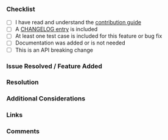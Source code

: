 ### Checklist

* [ ] I have read and understand the [contribution guide](https://enactjs.com/docs/developer-guide/contributing/)
* [ ] A [CHANGELOG entry](https://enactjs.com/docs/developer-guide/contributing/changelogs/) is included
* [ ] At least one test case is included for this feature or bug fix
* [ ] Documentation was added or is not needed
* [ ] This is an API breaking change

### Issue Resolved / Feature Added
[//]: # (Describe the issue resolved or feature added by this pull request)


### Resolution
[//]: # (Does the code work as intended?)
[//]: # (What is the impact of this change and *why* was it made?)


### Additional Considerations
[//]: # (How should the change be tested?)
[//]: # (Are there any outstanding questions?)
[//]: # (Were any side-effects caused by the change?)


### Links
[//]: # (Related issues, references)


### Comments
